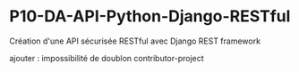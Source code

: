 # P10-DA-API-Python-Django-RESTful
Création d'une API sécurisée RESTful avec Django REST framework


ajouter :
impossibilité de doublon contributor-project
